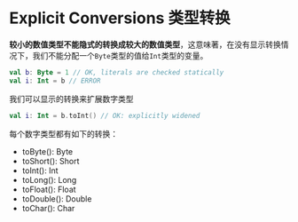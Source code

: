 # Explicit Conversions 类型转换

  **较小的数值类型不能隐式的转换成较大的数值类型**，这意味著，在没有显示转换情况下，我们不能分配一个```Byte```类型的值给```Int```类型的变量。
  
  ```kotlin
val b: Byte = 1 // OK, literals are checked statically
val i: Int = b // ERROR
  ```
我们可以显示的转换来扩展数字类型
```kotlin
val i: Int = b.toInt() // OK: explicitly widened
```
每个数字类型都有如下的转换：

- toByte(): Byte
- toShort(): Short
- toInt(): Int
- toLong(): Long
- toFloat(): Float
- toDouble(): Double
- toChar(): Char